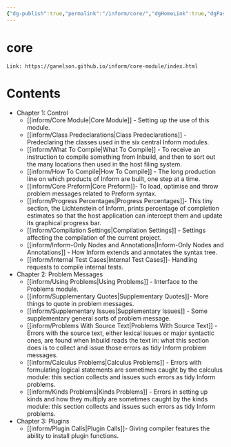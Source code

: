 ```yaml
---
{"dg-publish":true,"permalink":"/inform/core/","dgHomeLink":true,"dgPassFrontmatter":false}
---
```


# core
```ad-info
Link: https://ganelson.github.io/inform/core-module/index.html
```

# Contents
-   Chapter 1: Control
    - [[inform/Core Module|Core Module]] - Setting up the use of this module.
    - [[inform/Class Predeclarations|Class Predeclarations]] - Predeclaring the classes used in the six central Inform modules.
    - [[inform/What To Compile|What To Compile]] - To receive an instruction to compile something from Inbuild, and then to sort out the many locations then used in the host filing system.
    - [[inform/How To Compile|How To Compile]] - The long production line on which products of Inform are built, one step at a time.
    - [[inform/Core Preform|Core Preform]]- To load, optimise and throw problem messages related to Preform syntax.
    - [[inform/Progress Percentages|Progress Percentages]]- This tiny section, the Lichtenstein of Inform, prints percentage of completion estimates so that the host application can intercept them and update its graphical progress bar.
    - [[inform/Compilation Settings|Compilation Settings]] - Settings affecting the compilation of the current project.
    - [[inform/Inform-Only Nodes and Annotations|Inform-Only Nodes and Annotations]] - How Inform extends and annotates the syntax tree.
    - [[inform/Internal Test Cases|Internal Test Cases]]- Handling requests to compile internal tests.
-   Chapter 2: Problem Messages
    - [[inform/Using Problems|Using Problems]] - Interface to the Problems module.
    - [[inform/Supplementary Quotes|Supplementary Quotes]]- More things to quote in problem messages.
    - [[inform/Supplementary Issues|Supplementary Issues]] - Some supplementary general sorts of problem message.
    - [[inform/Problems With Source Text|Problems With Source Text]] - Errors with the source text, either lexical issues or major syntactic ones, are found when Inbuild reads the text in: what this section does is to collect and issue those errors as tidy Inform problem messages.
    - [[inform/Calculus Problems|Calculus Problems]] - Errors with formulating logical statements are sometimes caught by the calculus module: this section collects and issues such errors as tidy Inform problems.
    - [[inform/Kinds Problems|Kinds Problems]] - Errors in setting up kinds and how they multiply are sometimes caught by the kinds module: this section collects and issues such errors as tidy Inform problems.
-   Chapter 3: Plugins
    - [[inform/Plugin Calls|Plugin Calls]]- Giving compiler features the ability to install plugin functions.